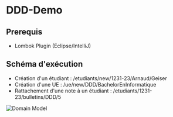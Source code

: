 # DDD-Demo

## Prerequis

* Lombok Plugin (Eclipse/IntelliJ)

## Schéma d'exécution

* Création d'un étudiant : /etudiants/new/1231-23/Arnaud/Geiser
* Création d'une UE : /ue/new/DDD/BachelorEnInformatique
* Rattachement d'une note à un étudiant : /etudiants/1231-23/bulletins/DDD/5


![Domain Model](https://i.imgur.com/oozo7kv.png "Domain Model")
